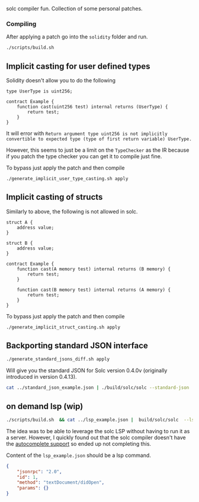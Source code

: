 solc compiler fun. Collection of some personal patches.


### Compiling
After applying a patch go into the `solidity` folder and run.
```bash
./scripts/build.sh
```

## Implicit casting for user defined types
Solidity doesn't allow you to do the following

```solidity
type UserType is uint256;

contract Example {
    function cast(uint256 test) internal returns (UserType) {
        return test;
    }
}
```

It will error with `Return argument type uint256 is not implicitly convertible to expected type (type of first return variable) UserType.`

However, this seems to just be a limit on the `TypeChecker` as the IR because if you patch the type checker you can get it to compile just fine.

To bypass just apply the patch and then compile
```bash
./generate_implicit_user_type_casting.sh apply
```

## Implicit casting of structs
Similarly to above, the following is not allowed in solc.

```solidity
struct A {
    address value;
}

struct B {
    address value;
}

contract Example {
    function cast(A memory test) internal returns (B memory) {
        return test;
    }

    function cast(B memory test) internal returns (A memory) {
        return test;
    }
}
```

To bypass just apply the patch and then compile
```bash
./generate_implicit_struct_casting.sh apply
```


## Backporting standard JSON interface
```bash
./generate_standard_jsons_diff.sh apply
```

Will give you the standard JSON for Solc version 0.4.0v (originally introduced in version 0.4.13).

```bash
cat ../standard_json_example.json | ./build/solc/solc --standard-json
```

## on demand lsp (wip)
```bash
./scripts/build.sh  && cat ../lsp_example.json |  build/solc/solc  --lspio 
```

The idea was to be able to leverage the solc LSP without having to run it as a server. However, I quickly found out that the solc compiler doesn't have the [autocomplete support](https://github.com/ethereum/solidity-website/blob/470b92b5d6d442898ac26918e9374556f382f42d/src/posts/2021-12-20-solidity-0.8.11-release-announcement.md?plain=1#L37) so ended up not completing this.

Content of the `lsp_example.json` should be a lsp command.

```json
{
	"jsonrpc": "2.0",
	"id": 1,
	"method": "textDocument/didOpen",
	"params": {}
}
```
